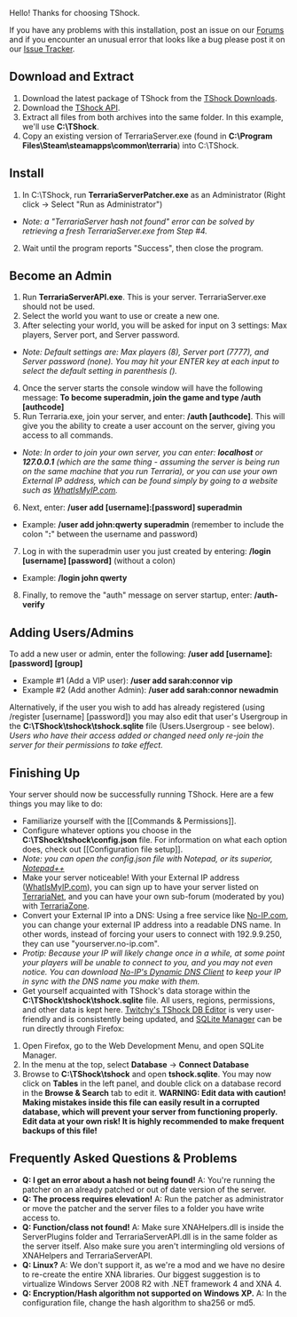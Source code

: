 Hello! Thanks for choosing TShock. 

If you have any problems with this installation, post an issue on our [Forums](http://tshock.co/xf/index.php) and if you encounter an unusual error that looks like a bug please post it on our [Issue Tracker](http://ci.tshock.co:8080/secure/IssueNavigator.jspa?mode=hide&requestId=10001).

## Download and Extract
1. Download the latest package of TShock from the [TShock Downloads](https://github.com/TShock/TShock/downloads).
2. Download the [TShock API](http://bit.ly/quNGBH).
3. Extract all files from both archives into the same folder. In this example, we'll use **C:\TShock**.
4. Copy an existing version of TerrariaServer.exe (found in **C:\Program Files\Steam\steamapps\common\terraria**) into C:\TShock.

## Install
1. In C:\TShock, run **TerrariaServerPatcher.exe** as an Administrator (Right click -> Select "Run as Administrator")
 * _Note: a "TerrariaServer hash not found" error can be solved by retrieving a fresh TerrariaServer.exe from Step #4._
2. Wait until the program reports "Success", then close the program.

## Become an Admin
1. Run **TerrariaServerAPI.exe**. This is your server. TerrariaServer.exe should not be used.
2. Select the world you want to use or create a new one.
3. After selecting your world, you will be asked for input on 3 settings: Max players, Server port, and Server password.
 * _Note: Default settings are: Max players (8), Server port (7777), and Server password (none). You may hit your ENTER key at each input to select the default setting in parenthesis ()._
4. Once the server starts the console window will have the following message: **To become superadmin, join the game and type /auth [authcode]**
5. Run Terraria.exe, join your server, and enter: **/auth [authcode]**. This will give you the ability to create a user account on the server, giving you access to all commands. 
 * _Note: In order to join your own server, you can enter: **localhost** or **127.0.0.1** (which are the same thing - assuming the server is being run on the same machine that you run Terraria), or you can use your own External IP address, which can be found simply by going to a website such as [WhatIsMyIP.com](http://www.whatismyip.com/)._
6. Next, enter: **/user add [username]:[password] superadmin**
 * Example: **/user add john:qwerty superadmin** (remember to include the colon "**:**" between the username and password)
7. Log in with the superadmin user you just created by entering: **/login [username] [password]** (without a colon)
 * Example: **/login john qwerty**
8. Finally, to remove the "auth" message on server startup, enter: **/auth-verify**

## Adding Users/Admins
To add a new user or admin, enter the following: **/user add [username]:[password] [group]**

* Example #1 (Add a VIP user): **/user add sarah:connor vip**
* Example #2 (Add another Admin): **/user add sarah:connor newadmin**

Alternatively, if the user you wish to add has already registered (using /register [username] [password]) you may also edit that user's Usergroup in the **C:\TShock\tshock\tshock.sqlite** file (Users.Usergroup - see below). _Users who have their access added or changed need only re-join the server for their permissions to take effect._

## Finishing Up
Your server should now be successfully running TShock. Here are a few things you may like to do:

* Familiarize yourself with the [[Commands & Permissions]].
* Configure whatever options you choose in the **C:\TShock\tshock\config.json** file. For information on what each option does, check out [[Configuration file setup]].
 * _Note: you can open the config.json file with Notepad, or its superior, [Notepad++](http://notepad-plus-plus.org/)_
* Make your server noticeable! With your External IP address ([WhatIsMyIP.com](http://www.whatismyip.com/)), you can sign up to have your server listed on [TerrariaNet](http://terrarianet.com/), and you can have your own sub-forum (moderated by you) with [TerrariaZone](http://terrariazone.com/).
* Convert your External IP into a DNS: Using a free service like [No-IP.com](http://www.no-ip.com/), you can change your external IP address into a readable DNS name. In other words, instead of forcing your users to connect with 192.9.9.250, they can use "yourserver.no-ip.com".
 * _Protip: Because your IP will likely change once in a while, at some point your players will be unable to connect to you, and you may not even notice. You can download [No-IP's Dynamic DNS Client](http://www.no-ip.com/downloads.php) to keep your IP in sync with the DNS name you make with them._
* Get yourself acquainted with TShock's data storage within the **C:\TShock\tshock\tshock.sqlite** file. All users, regions, permissions, and other data is kept here. [Twitchy's TShock DB Editor](https://github.com/TShock/TShock/downloads) is very user-friendly and is consistently being updated, and [SQLite Manager](https://addons.mozilla.org/en-US/firefox/addon/sqlite-manager/) can be run directly through Firefox:
 1. Open Firefox, go to the Web Development Menu, and open SQLite Manager.
 2. In the menu at the top, select **Database** -> **Connect Database**
 3. Browse to **C:\TShock\tshock** and open **tshock.sqlite**. You may now click on **Tables** in the left panel, and double click on a database record in the **Browse & Search** tab to edit it.
**WARNING: Edit data with caution! Making mistakes inside this file can easily result in a corrupted database, which will prevent your server from functioning properly. Edit data at your own risk! It is highly recommended to make frequent backups of this file!**

## Frequently Asked Questions & Problems

* **Q: I get an error about a hash not being found!** A: You're running the patcher on an already patched or out of date version of the server.
* **Q: The process requires elevation!** A: Run the patcher as administrator or move the patcher and the server files to a folder you have write access to.
* **Q: Function/class not found!** A: Make sure XNAHelpers.dll is inside the ServerPlugins folder and TerrariaServerAPI.dll is in the same folder as the server itself. Also make sure you aren't intermingling old versions of XNAHelpers and TerrariaServerAPI.
* **Q: Linux?** A: We don't support it, as we're a mod and we have no desire to re-create the entire XNA libraries. Our biggest suggestion is to virtualize Windows Server 2008 R2 with .NET framework 4 and XNA 4.
* **Q: Encryption/Hash algorithm not supported on Windows XP.** A: In the configuration file, change the hash algorithm to sha256 or md5.